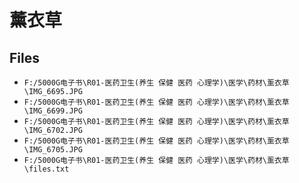 # 薰衣草

## Files

- `F:/5000G电子书\R01-医药卫生(养生 保健 医药 心理学)\医学\药材\薰衣草\IMG_6695.JPG`
- `F:/5000G电子书\R01-医药卫生(养生 保健 医药 心理学)\医学\药材\薰衣草\IMG_6699.JPG`
- `F:/5000G电子书\R01-医药卫生(养生 保健 医药 心理学)\医学\药材\薰衣草\IMG_6702.JPG`
- `F:/5000G电子书\R01-医药卫生(养生 保健 医药 心理学)\医学\药材\薰衣草\IMG_6705.JPG`
- `F:/5000G电子书\R01-医药卫生(养生 保健 医药 心理学)\医学\药材\薰衣草\files.txt`
